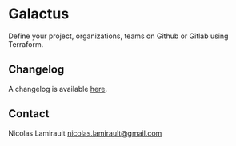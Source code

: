 # Galactus

Define your project, organizations, teams on Github or Gitlab using Terraform.

## Changelog

A changelog is available [here](ChangeLog.md).


## Contact

Nicolas Lamirault <nicolas.lamirault@gmail.com>
